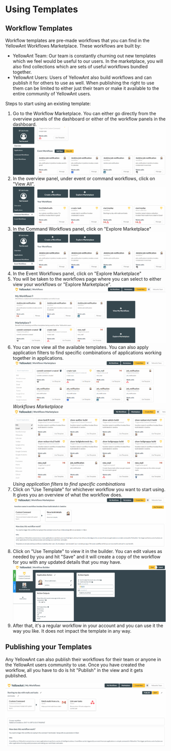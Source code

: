 # Using Templates

## Workflow Templates

Workflow templates are pre-made workflows that you can find in the YellowAnt Workflows Marketplace. These workflows are built by:

* YellowAnt Team: Our team is constantly churning out new templates which we feel would be useful to our users. In the marketplace, you will also find collections which are sets of useful workflows bundled together. 
* YellowAnt Users: Users of YellowAnt also build workflows and can publish it for others to use as well. When publishing the right to use them can be limited to either just their team or make it available to the entire community of YellowAnt users. 

Steps to start using an existing template:

1. Go to the Workflow Marketplace. You can either go directly from the overview panels of the dashboard or either of the workflow panels in the dashboard. ![](../.gitbook/assets/temp1.png)
2. In the overview panel, under event or command workflows, click on "View All". ![](../.gitbook/assets/temp2.png)
3. In the Command Workflows panel, click on "Explore Marketplace" ![](../.gitbook/assets/temp3.png)
4. In the Event Workflows panel, click on "Explore Marketplace"
5. You will be taken to the workflows page where you can select to either view your workflows or "Explore Marketplace". ![](../.gitbook/assets/temp5.png)
6. You can now view all the available templates. You can also apply application filters to find specific combinations of applications working together in applications. ![](../.gitbook/assets/temp6.png) _Workflows Marketplace_ ![](../.gitbook/assets/tem7.png) _Using application filters to find specific combinations_
7. Click on "Use Template" for whichever workflow you want to start using. It gives you an overview of what the workflow does. ![](../.gitbook/assets/tem8.png)
8. Click on "Use Template" to view it in the builder. You can edit values as needed by you and hit "Save" and it will create a copy of the workflow for you with any updated details that you may have. ![](../.gitbook/assets/tem9.png)
9. After that, it's a regular workflow in your account and you can use it the way you like. It does not impact the template in any way.

## Publishing your Templates

Any YellowAnt can also publish their workflows for their team or anyone in the YellowAnt users community to use. Once you have created the workflow, all you have to do is hit "Publish" in the view and it gets published.

![](../.gitbook/assets/temp10.png)

